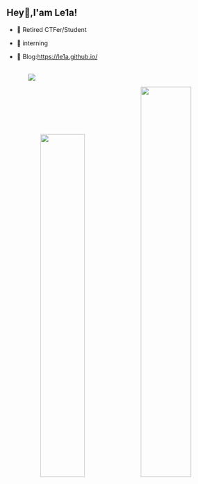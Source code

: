 ## Hey👋,I'am Le1a!

- 🌱 Retired CTFer/Student

- 🔭 interning

- 🍔 Blog:https://le1a.github.io/

</br>
<img src="https://profile-counter.glitch.me/Le1a/count.svg" style="margin-left: 50px;" />

<p align="center">
  <img width="45%" src="https://github-readme-stats.vercel.app/api?username=Le1a&show_icons=true" /> 
  <img width="48%" src="https://github-readme-streak-stats.herokuapp.com/?user=Le1a" /> 
</p>
